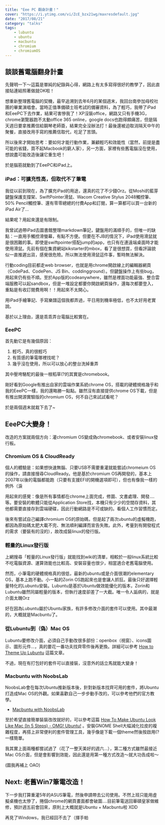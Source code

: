 ```yaml
---
title: "Eee PC 翻身計畫！"
cover: "https://i.ytimg.com/vi/ZcE_bzx21wg/maxresdefault.jpg"
date: "2017/08/21"
category: "talks"
tags: 
    - lubuntu
    - ubuntu
    - macbuntu
    - chromium
    - chromiumOS
---
```


## 談談舊電腦翻身計畫


先聲明一下～這篇是單純的紀錄與心得，網路上有太多寫得很好的教學了，因此直接貼連結照著做就OK啦！

想重新整理舊電腦的契機，最早追溯到去年6月的某個週末，我回台南參加母校社團的畢業演唱會。當時正值準備碩士班考試的備審資料，為了輕巧，我帶了iPad和EeePC下去作業，結果可害慘我了！XP沒裝office，網路又只有手機3G，chrome瀏覽器跑不太動office 365 online，google docs也跑得頗痛苦，但是隔天週日要拿推薦信給鋼琴老師簽，結果完全沒辦法打！最後還被迫取消隔天中午的聚餐，直接改用手寫的推薦信取代，吃足了苦頭。

所以後來才開始思考：要如何才能行動作業，兼顧輕巧和效能性（當然，前提是盡可能的省錢，買不起Macbook的窮人家），另一方面，家裡有些舊電腦沒在使用，想說盡可能改造後讓它重生吧！

於是腦筋就動到了EeePC和iPad上。

### iPad：可擴充性高，但取代不了筆電
我從以前到現在，為了擴充iPad的用途，還真的花了不少錢Orz。從Moshi的藍芽鍵盤保護支撐架、SwiftPointer滑鼠、Wacom Creative Stylus 2048觸控筆、50% Pencil觸控筆、還有零零總總的付費App和訂閱，算一算都可以買一台新的iPad Air了...

結果呢？用起來還是有限制。

我曾試過帶iPad去圖書館整理markdown筆記，鍵盤用的滿順手的，但唯一的缺點：一直用手觸控滑螢幕，有點不方便。但要在不JB的情況下，iPad使用滑鼠就是很困難的事。即使是swiftpointer搭配jump的app，也只有在連遠端桌面時才能使用滑鼠。先前有個在集資網站kikstarter的mbox，看了是很想買，但看評論貌似一直推遲出貨，感覺很危險。所以無法使用滑鼠這件事，暫時無法解決。

行動coding目前都走web browser，也就是用chrome開啟線上的編輯器網頁（CodePad、CodePen、JS Bin、coddingground）。但鍵盤操作上有些bug，用起來仍有些不順。至於App版的codeanywhere，雖然是裡面功能最強、整合雲端服務可以起sandbox，但是一堆設定都要你開啟網頁操作，還每次都要登入，重點是有收訂閱費用啊！！用起來不太開心。

用iPad手繪筆記、手寫樂譜這個我都弄過，平日用到機率極低，也不太好用老實說。

基於以上理由，還是乖乖弄台電腦比較實在。

### EeePC
首先動它是有幾個原因：

1. 輕巧，真的很輕巧
2. 有質感的筆電哪裡找呢？
3. 幾乎沒在使用，所以可以放心的整台洗掉重弄

其中壓垮駱駝的最後一根稻草(?的其實是chromebook。

剛好看到Google有推出自家的雲端作業系統chrome OS，搭載的硬體規格幾乎和我的EeePC一樣，我的還略勝一點點。雖然沒有直接提供chrome OS下載，但是有推出開源實驗版的chromium OS，何不自己來試試看呢？

於是兩個週末就栽下去了~

## EeePC大變身！

改造的方案就兩個方向：灌chromium OS變成偽chromebook、或者安裝linux發行板。

### Chromium OS & CloudReady

個人的體驗是：如果想快速無腦、只要USB不需要重灌就能嘗試chromeium OS的操作，請直接搜尋CloudReady。他是基於chromium OS再開發的，基本上2007年以後的電腦都能跑（只要有支援EFI的開機選項即可），但也有像我一樣的例外（淚

用起來的感覺：像是所有事情都在chrome上面完成，修圖、文書處理、開發....等。要安裝的軟體只能從Application Store找，本機只有少少的空間存資料，其他都需要直接存到雲端硬碟，因此行動網路是不可或缺的。看個人工作習慣而定。

後來有嘗試自己編譯chromium OS的原始碼，但是起了兩次ubuntu的虛擬機跑，都因為原始碼太肥大載不完、無法順利編譯而宣告失敗。此外，考量到有開發程式的需求（要裝有的沒的），故改成裝linux的發行版。

### 輕量的Linux發行版

上網搜尋「輕量的Linux發行版」就能找到wiki的清單，相較於一般linux系統比較不吃電腦資源、運算效能也比較高、安裝容量也很少，相當適合老舊電腦使用。

然而，小筆電的硬體規格真的很低，最新的ubuntu或是介面很潮的elementary OS，基本上跑不動。小一點的Zorin OS跑起來也是會讓人抓狂。最後只好選擇輕量特化的Lubuntu安裝。Lubuntu是基於Ubuntu做效能優化的版本，Zorin和Lubuntu雖然同屬輕量的版本，但執行速度卻差了一大截。唯一令人詬病的，就是介面太醜Orz

好在因為Lubuntu屬於Ubuntu家族，有許多修改介面的套件可以使用。其中最潮的，大概就是Macbuntu了。

### 從Lubuntu到（偽）Mac OS

Lubuntu要修改介面，必須自己手動改很多部份：openbox（視窗）、icons圖示、圖形元件...，真的要花一番功夫找齊零件後再更換。詳細可以參考 [How to Theme Up Lubuntu](https://www.maketecheasier.com/theme-up-lubuntu/) 這篇文章。

不過，現在有打包好的套件可以直接裝，沒意外的話立馬就能大變身！

### Macbuntu with NoobsLab

NoobsLab會在每次Ubuntu推新版本後，針對新版本找齊可用的套件，將Ubuntu打造成Mac OS的外觀。如果喜歡自己一步步動手改的，可以參考他們的官方教學。
* [Macbuntu with NoobsLab](http://www.noobslab.com/2017/06/macbuntu-transformation-pack-ready-for.html)

至於希望直接簡單裝裝改改就好的，可以參考這篇 [How To Make Ubuntu Look Like Mac (In 5 Steps) - OMG! Ubuntu!](http://www.omgubuntu.co.uk/2017/03/make-ubuntu-look-like-mac-5-steps) 。安裝GNOME Shell大幅減化拉皮的複雜程度，再搭上非常便利的套件管理工具，幾乎像是下載一個theme然後按啟用(?一樣簡單。

我其實上面兩種都嘗試過了（花了一整天美好的週六...），第二種方式雖然最接近Mac OS介面，但是會影響到效能，因此還是用第一種方式改造～就大功告成啦～

(圖我再補上 OAO)

## Next: 老舊Win7筆電改造！

下一步我打算重灌5年的ASUS筆電，然後申請帶去公司使用。不然上班只能用虛擬桌機也太慘了，捲個chrome的網頁畫面都會破圖....目前筆電送回華碩皇家做維修，預計週五前會回來，原則上大概就是Ubuntu + Macbuntu啦 XDD

再見了Windows，我已經回不去了（揮手帕